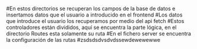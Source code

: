 #En estos directorios se recuperan los campos de la base de datos e insertamos datos que el usuario a introducido en el frontend
#Los datos que introduce el usuario los recuperamos por medio del api fetch
#Estos controladores están divididos, aquí se encuentra la parte lógica, en el directorio Routes esta solamente su ruta
#En el fichero server se encuentra la configuración de las rutas
#zsdsdsdvsdvdssewdewewewwe